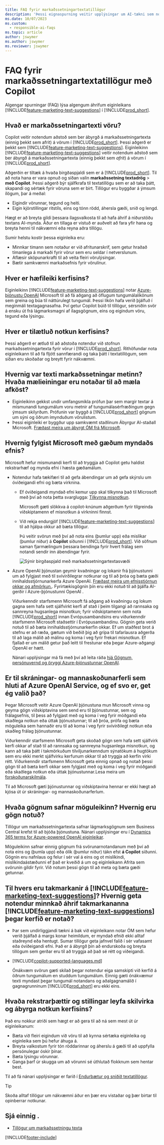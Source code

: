 ```yaml
---
title: FAQ fyrir markaðssetningartextatillögur
description: 'Þessi eignaspurning veitir upplýsingar um AI-tækni sem notuð er í Business Central ásamt lykilatriðum og upplýsingum um notkun AI, hvernig það var prófað og metið og allar sérstakar takmarkanir.'
ms.date: 10/07/2023
ms.custom:
  - responsible-ai-faqs
ms.topic: article
author: jswymer
ms.author: jswymer
ms.reviewer: jswymer
---
```


# FAQ fyrir markaðssetningartextatillögur með Copilot

Algengar spurningar (FAQ) lýsa algengum áhrifum eiginleikans [!INCLUDE[feature-marketing-text-suggestions](includes/feature-marketing-text-suggestions.md)] í [!INCLUDE[prod_short](includes/prod_short.md)].

## Hvað er markaðssetningartexti vöru?

Copilot veitir notendum aðstoð sem ber ábyrgð á markaðssetningartexta (einnig þekkt sem afrit) á vörum í [!INCLUDE[prod_short](includes/prod_short.md)]. Þessi aðgerð er þekkt sem [!INCLUDE[feature-marketing-text-suggestions](includes/feature-marketing-text-suggestions.md)]. Eiginleikinn [!INCLUDE[feature-marketing-text-suggestions](includes/feature-marketing-text-suggestions.md)] veitir notendum aðstoð sem ber ábyrgð á markaðssetningartexta (einnig þekkt sem *afrit*) á vörum í [!INCLUDE[prod_short](includes/prod_short.md)].

Aðgerðin er tiltæk á hvaða birgðaspjaldi sem er á [!INCLUDE[prod_short](includes/prod_short.md)]. Til að nota hana er vara opnuð og síðan valin **markaðssetning textadrög** > **með Copilot**. Þessi aðgerð býr sjálfkrafa til textatillögu sem er að taka þátt, skapandi og sértæk fyrir vöruna sem er birt. Tillögur eru byggðar á ýmsum ílögum, þar á meðal:

- Eigindir vörunnar, tegund og heiti.
- Eigin kjörstillingar ritstíls, eins og tónn rödd, áhersla gæði, snið og lengd.

Hægt er að breyta gildi þessara ílagsvalkosta til að hafa áhrif á niðurstöðu textans AI-mynda. Áður en tillaga er vistuð er auðvelt að fara yfir hana og breyta henni til nákvæmni eða reyna aðra tillögu.

Sumir helstu kostir þessa eiginleika eru:

- Minnkar tímann sem notaður er við afritunarskrif, sem getur hraðað tímanlega á markaði fyrir vörur sem eru seldar í netverslunum.
- Aflæsir sköpunarkrafti til að veita fleiri vörulýsingar.
- Bætir samkvæmni markaðsefnis fyrir vörulínur.

## Hver er hæfileiki kerfisins?

Eiginleikinn [!INCLUDE[feature-marketing-text-suggestions](includes/feature-marketing-text-suggestions.md)] notar [Azure-þjónustu OpenAI](/azure/cognitive-services/openai/overview) Microsoft til að fá aðgang að öflugum tungumálalíkönum sem greina og búa til náttúrulegt tungumál. Þessi líkön hafa verið þjálfuð í meginmáli textagagnasafna. Því getur Copilot búið til tillögur, sérsniðin svör á ensku út frá lágmarksmagni af ílagsgögnum, eins og eigindum vöru, tegund eða lýsingu. 

## Hver er tilætluð notkun kerfisins?

Þessi aðgerð er ætluð til að aðstoða notendur við stofnun markaðssetningartexta fyrir vörur í [!INCLUDE[prod_short](includes/prod_short.md)]. Rithöfundar nota eiginleikann til að fá fljótt sannfærandi og taka þátt í textatillögum, sem síðan eru skoðaðar og breytt fyrir nákvæmni. 

## Hvernig var texti markaðssetningar metinn? Hvaða mælieiningar eru notaðar til að mæla afköst?

- Eiginleikinn gekkst undir umfangsmikla prófun þar sem margir textar á mismunandi tungumálum voru metnir af tungumálasérfræðingum gegn ýmsum skilyrðum. Prófunin var byggð á [!INCLUDE[prod_short](includes/prod_short.md)] gögnum um sýni og öðrum ímynduðum vörulistum.
- Þessi eiginleiki er byggður upp samkvæmt staðlinum Ábyrgur AI-staðall Microsoft. [Fræðast meira um ábyrgt ÓM frá Microsoft](https://aka.ms/RAI).

## Hvernig fylgist Microsoft með gæðum myndaðs efnis?

Microsoft hefur mismunandi kerfi til að tryggja að Copilot getu haldist rekstrarhæf og mynda efni í hæsta gæðamálum.

- Notendur hafa tækifæri til að gefa ábendingar um að gefa skýrslu um óviðeigandi efni og bæta virknina.

  - Ef óviðeigandi myndað efni kemur upp skal tilkynna það til Microsoft með því að nota þetta svarglugga: [Tilkynna misnotkun](https://go.microsoft.com/fwlink/?linkid=2249810). 

    Microsoft gæti slökkva á copilot-knúnum aðgerðum fyrir tilgreinda viðskiptamenn ef misnotkun á virkninni finnst. 

  - Við rekja endurgjöf [!INCLUDE[feature-marketing-text-suggestions](includes/feature-marketing-text-suggestions.md)] til að hjálpa okkur að bæta tillögur. 

    Þú veitir svörun með því að nota eins (þumlur upp) eða mislíkar (þumlur niður) á **Copilot** síðunni í [!INCLUDE[prod_short](includes/prod_short.md)]. Við söfnum saman fjarmælingum þessara bendinga fyrir hvert frálag sem notandi sendir inn ábendingar fyrir.

    ![Sýnir birgðaspjald með markaðssetningartextasvæði](media/create-with-copilot-window-feedback.svg)

- Azure OpenAI þjónustan geymir kvaðningar og lokanir frá þjónustunni um að fylgjast með til svívirðilegrar notkunar og til að þróa og bæta gæði innihaldsstjórnunarkerfa Azure OpenAI. [Fræðast meira um efnisstjórnun okkar og afmörkun.](/azure/cognitive-services/openai/concepts/content-filter). Fyrirtækisgögnin þín eru ekki notuð til að þjálfa AI-gerðir í Azure-þjónustunni OpenAI .

   Viðurkenndir starfsmenn Microsoft fá aðgang að kvaðningu og lokum gagna sem hafa sett sjálfvirkt kerfi af stað í þeim tilgangi að rannsaka og sannreyna hugsanlega misnotkun; fyrir viðskiptamenn sem nota [!INCLUDE[prod_short](includes/prod_short.md)] innan Evrópusambandsins eru viðurkenndir starfsmenn Microsoft staðsettir í Evrópusambandinu. Gögnin geta verið notuð til að bæta innihaldsstjórnunarkerfin okkar. Ef um staðfest brot á stefnu er að ræða, gætum við beðið þig að grípa til tafarlausra aðgerða til að laga málið að málinu og koma í veg fyrir frekari misnotkun. Ef fjallað er um málið getur það leitt til frestunar eða þegar Azure-aðgangi OpenAI er hætt.

   Nánari upplýsingar má fá með því að leita ráða [hjá Gögnum, persónuvernd og öryggi Azure-þjónustunnar OpenAI](/legal/cognitive-services/openai/data-privacy#abuse-and-harmful-content-generation).

## Er til skráningar- og mannaskoðunarferli sem hluti af Azure OpenAI Service, og ef svo er, get ég valið það?  

Þegar Microsoft veitir Azure OpenAI þjónustuna mun Microsoft vinna og geyma gögn viðskiptavina sem send eru til þjónustunnar, sem og frálagsefnis, til þess að fylgjast með og koma í veg fyrir móðgandi eða skaðlega notkun eða úttak þjónustunnar; til að þróa, prófa og bæta möguleika sem hannaðir eru til að koma í veg fyrir svívirðilegt notkun eða skaðleg frálag þjónustunnar. 

Viðurkenndir starfsmenn Microsoft geta skoðað gögn sem hafa sett sjálfvirk kerfi okkar af stað til að rannsaka og sannreyna hugsanlega misnotkun, og kann að taka þátt í takmörkuðum tilviljunarkenndum sýnatökum á hugtökum sem eru ekki merkt sjálfvirku kerfunum okkar til að tryggja að kerfin virki rétt. Viðurkenndir starfsmenn Microsoft geta einnig opnað og notað þessi gögn til að bæta kerfi okkar sem fylgjast með og koma í veg fyrir móðgandi eða skaðlega notkun eða úttak þjónustunnar.Lesa meira um [forskoðunarskilmála](https://dynamics.microsoft.com/legaldocs/supp-dynamics365-preview/).

Til að Microsoft gæti þjónustunnar og viðskiptavina hennar er ekki hægt að kjósa út úr skráningar- og mannaskoðunarferlum.

## Hvaða gögnum safnar möguleikinn? Hvernig eru gögn notuð?

Tillögur um markaðssetningartexta safnar lágmarksgögnum sem Business Central krefst til að bjóða þjónustuna. Nánari upplýsingar eru í [Dynamics 365 terms for Azure-powered OpenAI eiginleikar](https://go.microsoft.com/fwlink/?linkid=2236010).

Möguleikinn safnar einnig gögnum frá svörunarnotandanum með því að nota eins og (þumla upp) eða ólík (þumlur niður) tákn efst **á Copilot** síðunni. Gögnin eru nafnlaus og felur í sér val á eins og ot mislíkindi, mislíkindaástæðunni ef það er kveðið á um og eiginleikann Afrita sem svörunin gildir fyrir. Við notum þessi gögn til að meta og bæta gæði getunnar.

## Til hvers eru takmarkanir á [!INCLUDE[feature-marketing-text-suggestions](includes/feature-marketing-text-suggestions.md)]? Hvernig geta notendur minnkað áhrif takmarkananna [!INCLUDE[feature-marketing-text-suggestions](includes/feature-marketing-text-suggestions.md)] þegar kerfið er notað?

- Þar sem undirliggjandi tækni á bak við eiginleikann notar ÓM sem hefur verið þjálfað á margs konar heimildum, er myndað efnið ekki alltaf staðreynd eða hentugt. Sumar tillögur geta jafnvel falið í sér vafasamt eða óviðeigandi efni. Það er á ábyrgð þín að endurskoða og breyta tillögum sem gerðar eru til að tryggja að það sé rétt og viðeigandi.
- [!INCLUDE[copilot-supported-languages.md](includes/copilot-supported-languages.md)]

  Ónákvæm svörun gæti skilað þegar notendur eiga samskipti við kerfið á öðrum tungumálum en studdum tungumálum. Einnig gæti ónákvæmur texti myndast þegar tungumál notandans og aðalgagnamálið í gagnagrunninum [!INCLUDE[prod_short](includes/prod_short.md)] eru ekki eins.


## Hvaða rekstrarþættir og stillingar leyfa skilvirka og ábyrga notkun kerfisins?

Það eru nokkur atriði sem hægt er að gera til að ná sem mest út úr eiginleikanum:

- Bæta við fleiri eigindum við vöru til að kynna sértæka eiginleika og eiginleika sem þú hefur áhuga á.
- Breyta valkostum fyrir tón röddarinnar og áherslu á gæði til að uppfylla persónulegar óskir þínar.
- Bæta lýsingu vörunnar.
- Ganga þarf úr skugga um að vörunni sé úthlutað flokknum sem hentar best.

Til að fá nánari upplýsingar er farið í [Endurbætur og sniðið textatillögur](item-marketing-text.md#improve-and-tailor-text-suggestions).

> [!TIP]
> Skoða alltaf tillögur um nákvæmni áður en þær eru vistaðar og þær birtar til opinberrar notkunar.


## Sjá einnig .

- [Tillögur um markaðssetningu texta](ai-overview.md)

[!INCLUDE[footer-include](includes/footer-banner.md)]